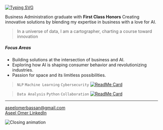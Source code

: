 [![Typing SVG](https://readme-typing-svg.demolab.com?font=Fira+Code&weight=700&size=37&pause=1000&color=B00936&width=435&lines=Aseel+Omer+)](https://git.io/typing-svg)

<!-- Line intentionally exceeds 80 characters to maintain the flow of the paragraph. -->

Business Administration graduate with **First Class Honors**
Creating innovative solutions by blending
my expertise in business with a love for AI.

>In a universe of data, I am a cartographer, charting a course toward innovation

##### Focus Areas

* Building solutions at the intersection of business and AI.
* Exploring how AI is shaping consumer behavior and revolutionizing industries.
* Passion for space and its limitless possibilities.
  
> `NLP` `Machine Learning` `Cybersecurity`
[![ReadMe Card](https://github-readme-stats.vercel.app/api/pin/?username=MIT-Emerging-Talent&repo=ET6-CDSP-group-21-repo)](https://github.com/MIT-Emerging-Talent/ET6-CDSP-group-21-repo)

> `Data Analysis` `Python` `Collaboration`
[![ReadMe Card](https://github-readme-stats.vercel.app/api/pin/?username=MIT-Emerging-Talent&repo=ET6-foundations-group-26)](https://github.com/MIT-Emerging-Talent/ET6-foundations-group-26)

---

[aseelomerbassan@gmail.com](mailto:aseelomerbassan@gmail.com)  
[Aseel Omer LinkedIn](https://www.linkedin.com/in/aseel-omer-61115826b/)

![Closing animation](https://media3.giphy.com/media/v1.Y2lkPTc5MGI3NjExOTR1eWUwcHNrbTdhOTEyZzdsMXpkMnc4OTR3MGJ3dTZjMTlpb3MxaiZlcD12MV9pbnRlcm5hbF9naWZfYnlfaWQmY3Q9Zw/S5E6VIkBAGujjfT0zz/giphy.gif)
